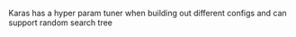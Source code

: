 
Karas has a hyper param tuner when building out different configs and can support random search tree